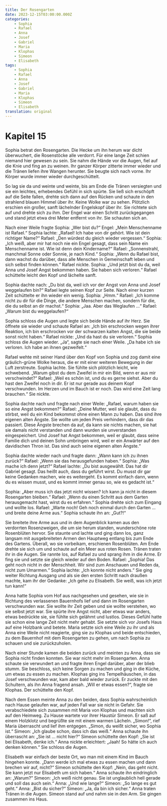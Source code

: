 ```yaml
---
title: Der Rosengarten
date: 2023-12-15T03:00:00.000Z
categories:
    - Sophia
    - Rafael
    - Anna
    - Josef
    - Gabriel
    - Maria
    - Klophas
    - Simeon
    - Elisabeth
tags:
    - Sophia
    - Rafael
    - Anna
    - Josef
    - Gabriel
    - Maria
    - Klophas
    - Simeon
    - Elisabeth
translation: original
---
```


# Kapitel 15

Sophia betrat den Rosengarten.
Die Hecke um ihn herum war dicht überwuchert, die Rosenstöcke alle verdorrt.
Für eine lange Zeit schien niemand hier gewesen zu sein.
Sie nahm die Hände vor die Augen, fiel auf die Knie und fing an zu weinen.
Ihr ganzer Körper zitterte immer wieder und die Tränen liefen ihre Wangen herunter.
Sie beugte sich nach vorne.
Ihr Körper wurde immer wieder durchgeschüttelt.

So lag sie da und weinte und weinte, bis am Ende die Tränen versiegten und sie ein leichtes, erhebendes Gefühl in sich spürte.
Sie ließ sich erschöpft auf die Seite fallen, drehte sich dann auf den Rücken und schaute in den strahlend blauen Himmel über ihr.
Keine Wolke war zu sehen.
Plötzlich erschien ein großer, sanft lächelnder Engelskopf über ihr.
Sie richtete sich auf und drehte sich zu ihm.
Der Engel war einen Schritt zurückgegangen und stand jetzt etwa drei Meter entfernt von ihr.
Sie schauten sich an.

Nach einer Weile fragte Sophia: „Wer bist du?“
Engel: „Mein Menschenname ist Rafael.“
Sophia lachte: „Rafael!
Ich habe von dir gehört.
Wie ist dein richtiger Name?“
Rafael: „Den würdest du gleich wieder vergessen.“
Sophia: „Ich weiß, aber mir hat noch nie ein Engel gesagt, dass sein Name ein Menschenname ist.
Wie ist denn dein Kindername?“
Rafael: „Sonnenstrahl, manchmal Sonne oder Sonnie, je nach Kind.“
Sophia: „Wenn du Rafael bist, dann wachst du darüber, dass alle Menschen in Gemeinschaft leben und sich selbst finden können.“
Rafael nickte.
Sophia: „Und jetzt bist du da, weil Anna und Josef Angst bekommen haben.
Sie haben sich verloren.“
Rafael schüttelte leicht den Kopf und lächelte sanft.

Sophia dachte nach: „Du bist da, weil ich vor der Angst von Anna und Josef weggelaufen bin?“
Rafael legte seinen Kopf zur Seite.
Nach einer kurzen Zeit schüttelte er ihn wieder ein wenig.
Sophia: „Hmm.“
Rafael: „Ich komme nicht zu dir für die Dinge, die andere Menschen machen, sondern für die, die du selbst an dir machst.“
Sophia: „Jaa.
Aber das Weglaufen ...“
Rafael: „Warum bist du weggelaufen?“

Sophia schloss die Augen und legte sich beide Hände auf ihr Herz.
Sie öffnete sie wieder und schaute Rafael an: „Ich bin erschrocken wegen ihrer Reaktion, ich bin erschrocken vor der schwarzen kalten Angst, die sie beide sonst nicht haben.“
Rafael nickte: „Und da hast du sie verloren.“
Sophia schloss die Augen wieder.
„Ja“, sagte sie nach einer Weile.
„Da habe ich sie verloren.
Ich habe an ihnen gezweifelt.“

Rafael wehte mit seiner Hand über den Kopf von Sophia und zog damit eine gräulich-grüne Wolke heraus, die er mit einer weiteren Bewegung in der Luft zerstreute.
Sophia lachte.
Sie fühlte sich plötzlich leicht, wie schwebend.
„Warum gibst du dem Zweifel in mir ein Bild, wenn er aus mir verschwindet?“
Rafael: „Weil es schön ist, und du es gerne siehst.
Aber du hast den Zweifel noch in dir.
Er ist nur gerade aus deinem Kopf verschwunden.
Im Herzen und im Bauch ist er noch.
Das wird eine Zeit lang brauchen.“
Sie nickte.

Sophia dachte nach und fragte nach einer Weile: „Rafael, warum haben sie so eine Angst bekommen?“
Rafael: „Deine Mutter, weil sie glaubt, dass du stirbst, weil du ein Kind bekommst ohne einen Mann zu haben.
Das sind ihre eigenen alten Ängste.
Sie wollte um jeden Preis verhindern, dass dir das passiert.
Diese Ängste brechen da auf, da kann sie nichts machen, sie hat sie damals nicht verstanden und dann wurden sie unverstanden eingespeichert.
Und Josef hat Angst bekommen, weil er glaubt, dass seine Familie dich und deinen Sohn umbringen wird, weil er ein Anwärter auf den davidischen Thron ist.
Das sind auch seine eigenen alten Ängste.“

Sophia dachte wieder nach und fragte dann: „Wann kann ich zu ihnen zurück?“
Rafael: „Wenn sie das herausgefunden haben.“
Sophia: „Was mache ich denn jetzt?“
Rafael lachte: „Du bist ausgewählt.
Das hat dir Gabriel gesagt.
Das heißt auch, dass du geführt wirst.
Du musst dir gar keine Gedanken machen, wie es weitergeht.
Es kommt einfach dann, wenn du es wissen musst, und es kommt immer genau so, wie es gedacht ist.“

Sophia: „Aber muss ich das jetzt nicht wissen?
Ich kann ja nicht in diesem Rosengarten bleiben.“
Rafael: „Wenn du einen Schritt aus dem Garten herausgemacht hast, wirst du es erfahren.“
Sophia drehte sich zum Eingang und wollte los.
Rafael: „Warte noch! Geh noch einmal durch den Garten ... und breite deine Arme aus.“
Sophia schaute ihn an: „Gut?!“

Sie breitete ihre Arme aus und in dem Augenblick kamen aus den verdorrten Rosenzweigen, die um sie herum standen, wunderschöne rote Rosenblüten hervor.
Sie staunte und lachte und ging dann los, ganz langsam mit ausgebreiteten Armen den Hauptweg entlang bis zum Ende des Gartens.
Überall, wo sie vorbeikam, erschienen Rosenblüten.
Am Ende drehte sie sich um und schaute auf ein Meer aus roten Rosen.
Tränen traten ihr in die Augen.
Sie rannte los, auf Rafael zu und sprang ihm in die Arme.
Er fing sie und setzte sie gleich wieder auf den Boden.
Rafael: „Sophia! Das geht noch nicht in der Menschheit.
Wir sind zum Anschauen und Reden da, nicht zum Umarmen.“
Sophia lachte: „Ich konnte nicht anders.“
Sie ging weiter Richtung Ausgang und als sie den ersten Schritt nach draußen machte, kam ihr der Gedanke: „Ich gehe zu Elisabeth.
Sie weiß, was ich jetzt tun kann!“

Anna hatte Sophia vom Hof aus nachgesehen und gesehen, wie sie in Richtung des verlassenen Bauernhofs lief und dann im Rosengarten verschwunden war.
Sie wollte ihr Zeit geben und sie wollte verstehen, wo sie selbst jetzt war.
Sie spürte ihre Angst nicht, aber etwas war anders, etwas bedrückte sie, sie fühlte sich gelähmt und lustlos.
Dieses Gefühl hatte sie schon eine lange Zeit nicht mehr gehabt.
Sie setzte sich vor Josefs Haus auf eine Holzbank und betete.
Maria setzte sich eine Weile zu ihr und als Anna eine Weile nicht reagierte, ging sie zu Klophas und beide entschieden, zu dem Bauernhof mit dem Rosengarten zu gehen, um nach Sophia zu schauen und sie zurückzuholen.

Nach einer Stunde kamen die beiden zurück und meinten zu Anna, dass sie Sophia nicht finden konnten.
Sie war nicht mehr im Rosengarten.
Anna schaute sie verwundert an und fragte ihren Engel darüber, aber der blieb stumm.
Sie beschloss, sich keine Sorgen zu machen und ging in die Küche, um etwas zu essen zu machen.
Klophas ging ins Tempelhäuschen, in das Josef verschwunden war, kam aber bald wieder zurück.
Er zuckte mit den Schultern, als ihn Anna fragend ansah.
„Will er etwas essen?“, fragte sie Klophas.
Der schüttelte den Kopf.

Nach dem Essen meinte Anna zu den beiden, dass Sophia wahrscheinlich nach Hause gelaufen war, auf jeden Fall war sie nicht in Gefahr.
Sie verabschiedete sich zusammen mit Maria von Klophas und machten sich auf den Heimweg.
Zu Hause wartete vor ihrer Haustür Simeon.
Er saß auf einem Holzklotz und begrüßte sie mit einem warmen Lächeln.
„Simon!“, rief Maria überrascht und lief ihm entgegen.
„Simon, du weißt sicher, wo Sophia ist.“
Simeon: „Ich glaube schon, dass ich das weiß.“
Anna schaute ihn überrascht an: „Sie ist ... nicht hier?“
Simeon schüttelte den Kopf: „Sie ist bei Elisabeth, denke ich.“
Anna nickte erleichtert: „Jaah! So hätte ich auch denken können.“
Sie schloss die Augen.

Elisabeth war einfach der beste Ort, wo man mit einem Kind im Bauch hingehen konnte.
„Dann werde ich mal etwas zu essen machen und dann brechen wir auf, nicht?“
Simeon schüttelte den Kopf: „Nein, das geht nicht.
Sie kann jetzt nur Elisabeth um sich haben.“
Anna schaute ihn eindringlich an: „Warum?”
Simeon: „Ich weiß nicht genau.
Sie ist unglaublich hell gerade und soll das auch sein.“
Anna: „Und wie lange?“
Simeon: „So lange es gut geht.“
Anna: „Bist du sicher?“
Simeon: „Ja, da bin ich sicher.“
Anna traten Tränen in die Augen.
Simeon stand auf und nahm sie in den Arm.
Sie gingen zusammen ins Haus.
